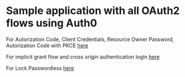 # Sample application with all OAuth2 flows using Auth0

For Autorization Code, Client Credentials, Resource Owner Password, Autorization Code with PKCE [here](https://github.com/esarafianou/auth0flows/tree/master/oauth2flows)

For implicit grant flow and cross origin authentication login [here](https://github.com/esarafianou/auth0flows/tree/master/implicit)

For Lock Passwordless [here](https://github.com/esarafianou/auth0flows/tree/master/lock)
